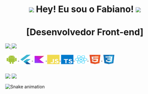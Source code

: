 <h1 align="center">
<img src="https://media0.giphy.com/media/Lmy23L3RkJ0sEWokRN/giphy.gif?cid=ecf05e47mhxs1aglvkzku1ut4zikr2rb7jb9foctaresziuy&rid=giphy.gif&ct=g" width="28">
Hey! Eu sou o Fabiano!  <img src="https://media3.giphy.com/media/CEK6VlVkjTZ5u/giphy.gif?cid=ecf05e477228fgwmrjdnps1tspo0xpg34ked2hy1xsqw35yp&rid=giphy.gif&ct=g" width="40">
</h1>

<h1 align="center">
    </h1>
 <h1 align="center">
[Desenvolvedor Front-end] 
<div align="center">
  </h1>
  
   
  <a href="https://github.com/fabianolimas">
  <img height="180em" src="https://github-readme-stats.vercel.app/api?username=fabianolimas&show_icons=true&theme=dark&include_all_commits=true&count_private=true"/>
  <img height="180em" src="https://github-readme-stats.vercel.app/api/top-langs/?username=fabianolimas&layout=compact&langs_count=7&theme=dark"/>
</div>
<div style="display: inline_block"><br>  
  <img align="center" alt="Fabiano-Android" height="30" width="40" src="https://raw.githubusercontent.com/devicons/devicon/master/icons/android/android-original.svg">
  <img align="center" alt="Fabiano-Flutter" height="30" width="40" src="https://raw.githubusercontent.com/devicons/devicon/master/icons/flutter/flutter-original.svg">
  <img align="center" alt="Fabiano-Kotlin" height="30" width="40" src="https://raw.githubusercontent.com/devicons/devicon/master/icons/kotlin/kotlin-original.svg">
  <img align="center" alt="Fabiano-Js" height="30" width="40" src="https://raw.githubusercontent.com/devicons/devicon/master/icons/javascript/javascript-plain.svg">
  <img align="center" alt="Fabiano-Ts" height="30" width="40" src="https://raw.githubusercontent.com/devicons/devicon/master/icons/typescript/typescript-plain.svg">
  <img align="center" alt="Fabiano-React" height="30" width="40" src="https://raw.githubusercontent.com/devicons/devicon/master/icons/react/react-original.svg">
  <img align="center" alt="Fabiano-HTML" height="30" width="40" src="https://raw.githubusercontent.com/devicons/devicon/master/icons/html5/html5-original.svg">
  <img align="center" alt="Fabiano-CSS" height="30" width="40" src="https://raw.githubusercontent.com/devicons/devicon/master/icons/css3/css3-original.svg">  
  </div>
  
  ##
 
<div> 
  <a href = "mailto:flimas.dev@gmail.com"><img src="https://img.shields.io/badge/-Gmail-%23333?style=for-the-badge&logo=gmail&logoColor=white" target="_blank"></a>
  <a href="https://www.linkedin.com/in/fabiano-limas-45875016a" target="_blank"><img src="https://img.shields.io/badge/-LinkedIn-%230077B5?style=for-the-badge&logo=linkedin&logoColor=white" target="_blank"></a> 
  
  
  ![Snake animation](https://github.com/fabianolimas/fabianolimas/blob/output/github-contribution-grid-snake.svg)
  
 
</div>
  
